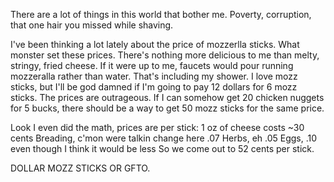 There are a lot of things in this world that bother me. Poverty, corruption, that one hair you missed while shaving. 

I've been thinking a lot lately about the price of mozzerlla sticks. What monster set these prices. There's nothing more delicious to me than melty, stringy, fried cheese. If it were up to me, faucets would pour running mozzeralla rather than water. That's including my shower.
I love mozz sticks, but I'll be god damned if I'm going to pay 12 dollars for 6 mozz sticks. The prices are outrageous. 
If I can somehow get 20 chicken nuggets for 5 bucks, there should be a way to get 50 mozz sticks for the same price.

Look I even did the math, prices are per stick:
1 oz of cheese costs ~30 cents
Breading, c'mon were talkin change here .07
Herbs, eh .05
Eggs, .10 even though I think it would be less
So we come out to 52 cents per stick.

DOLLAR MOZZ STICKS OR GFTO.
